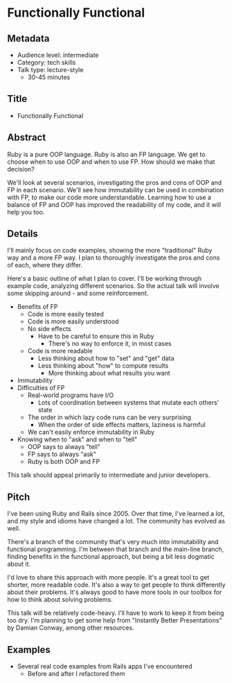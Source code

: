 # Functionally Functional

## Metadata

* Audience level: intermediate
* Category: tech skills
* Talk type: lecture-style
    * 30-45 minutes

## Title

* Functionally Functional

## Abstract

Ruby is a pure OOP language.
Ruby is also an FP language.
We get to choose when to use OOP and when to use FP.
How should we make that decision?

We'll look at several scenarios,
investigating the pros and cons of OOP and FP in each scenario.
We'll see how immutability can be used in combination with FP,
to make our code more understandable.
Learning how to use a balance of FP and OOP has improved the readability of my code,
and it will help you too.

## Details

I'll mainly focus on code examples,
showing the more "traditional" Ruby way and a more FP way.
I plan to thoroughly investigate the pros and cons of each,
where they differ.

Here's a basic outline of what I plan to cover.
I'll be working through example code, analyzing different scenarios.
So the actual talk will involve some skipping around - and some reinforcement.

* Benefits of FP
    * Code is more easily tested
    * Code is more easily understood
    * No side effects
        * Have to be careful to ensure this in Ruby
            * There's no way to enforce it, in most cases
    * Code is more readable
        * Less thinking about how to "set" and "get" data
        * Less thinking about "how" to compute results
            * More thinking about what results you want
* Immutability
* Difficulties of FP
    * Real-world programs have I/O
        * Lots of coordination between systems that mutate each others' state
    * The order in which lazy code runs can be very surprising
        * When the order of side effects matters, laziness is harmful
    * We can't easily enforce immutability in Ruby
* Knowing when to "ask" and when to "tell"
    * OOP says to always "tell"
    * FP says to always "ask"
    * Ruby is both OOP and FP

This talk should appeal primarily to intermediate and junior developers.


## Pitch

I've been using Ruby and Rails since 2005.
Over that time, I've learned a lot, and my style and idioms have changed a lot.
The community has evolved as well.

There's a branch of the community that's very much into immutability and functional programming.
I'm between that branch and the main-line branch, finding benefits in the functional approach,
but being a bit less dogmatic about it.

I'd love to share this approach with more people.
It's a great tool to get shorter, more readable code.
It's also a way to get people to think differently about their problems.
It's always good to have more tools in our toolbox for how to think about solving problems.

This talk will be relatively code-heavy.
I'll have to work to keep it from being too dry.
I'm planning to get some help from "Instantly Better Presentations" by Damian Conway, among other resources.

## Examples

* Several real code examples from Rails apps I've encountered
    * Before and after I refactored them
